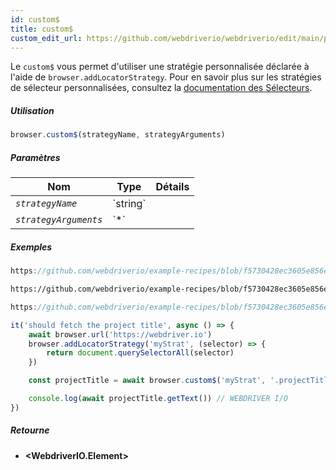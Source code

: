 ```yaml
---
id: custom$
title: custom$
custom_edit_url: https://github.com/webdriverio/webdriverio/edit/main/packages/webdriverio/src/commands/browser/custom$.ts
---
```


Le `custom$` vous permet d'utiliser une stratégie personnalisée déclarée à l'aide de `browser.addLocatorStrategy`.
Pour en savoir plus sur les stratégies de sélecteur personnalisées, consultez la [documentation des Sélecteurs](../../selectors#custom-selector-strategies).

##### Utilisation

```js
browser.custom$(strategyName, strategyArguments)
```

##### Paramètres

<table>
  <thead>
    <tr>
      <th>Nom</th><th>Type</th><th>Détails</th>
    </tr>
  </thead>
  <tbody>
    <tr>
      <td><code><var>strategyName</var></code></td>
      <td>`string`</td>
      <td></td>
    </tr>
    <tr>
      <td><code><var>strategyArguments</var></code></td>
      <td>`*`</td>
      <td></td>
    </tr>
  </tbody>
</table>

##### Exemples

```js reference title="customStrategy.js" useHTTPS
https://github.com/webdriverio/example-recipes/blob/f5730428ec3605e856e90bf58be17c9c9da891de/queryElements/customStrategy.js#L2-L11
```

```html reference title="example.html" useHTTPS
https://github.com/webdriverio/example-recipes/blob/f5730428ec3605e856e90bf58be17c9c9da891de/queryElements/example.html#L8-L12
```

```js reference title="customStrategy.js" useHTTPS
https://github.com/webdriverio/example-recipes/blob/f5730428ec3605e856e90bf58be17c9c9da891de/queryElements/customStrategy.js#L16-L19
```

```js title="example.js"
it('should fetch the project title', async () => {
    await browser.url('https://webdriver.io')
    browser.addLocatorStrategy('myStrat', (selector) => {
        return document.querySelectorAll(selector)
    })

    const projectTitle = await browser.custom$('myStrat', '.projectTitle')

    console.log(await projectTitle.getText()) // WEBDRIVER I/O
})
```

##### Retourne

- **&lt;WebdriverIO.Element&gt;**